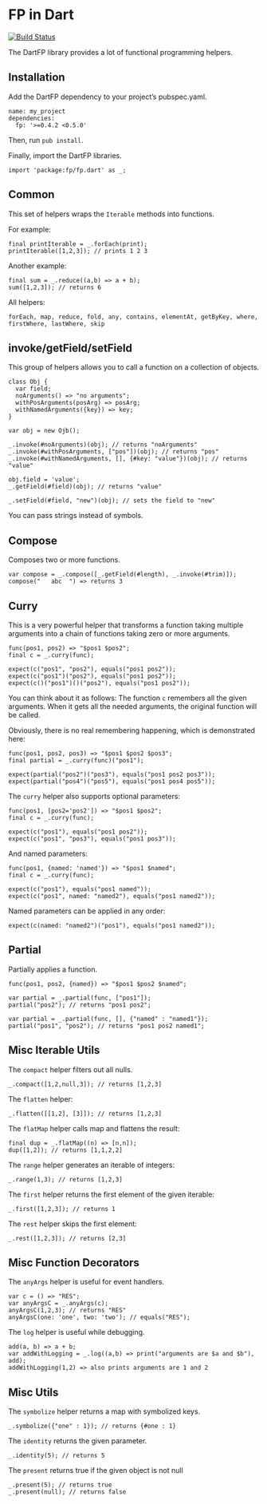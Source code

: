 # FP in Dart

[![Build Status](https://drone.io/github.com/vsavkin/fpdart/status.png)](https://drone.io/github.com/vsavkin/fpdart/latest)

The DartFP library provides a lot of functional programming helpers.

## Installation

Add the DartFP dependency to your project’s pubspec.yaml.

    name: my_project
    dependencies:
      fp: '>=0.4.2 <0.5.0'

Then, run `pub install`.

Finally, import the DartFP libraries.

    import 'package:fp/fp.dart' as _;


## Common

This set of helpers wraps the `Iterable` methods into functions.

For example:

    final printIterable = _.forEach(print);
    printIterable([1,2,3]); // prints 1 2 3

Another example:

    final sum = _.reduce((a,b) => a + b);
    sum([1,2,3]); // returns 6

All helpers:

    forEach, map, reduce, fold, any, contains, elementAt, getByKey, where, firstWhere, lastWhere, skip



## invoke/getField/setField

This group of helpers allows you to call a function on a collection of objects.

    class Obj {
      var field;
      noArguments() => "no arguments";
      withPosArguments(posArg) => posArg;
      withNamedArguments({key}) => key;
    }

    var obj = new Ojb();

    _.invoke(#noArguments)(obj); // returns "noArguments"
    _.invoke(#withPosArguments, ["pos"])(obj); // returns "pos"
    _.invoke(#withNamedArguments, [], {#key: "value"})(obj); // returns "value"

    obj.field = 'value';
    _.getField(#field)(obj); // returns "value"

    _.setField(#field, "new")(obj); // sets the field to "new"

You can pass strings instead of symbols.


## Compose

Composes two or more functions.

    var compose = _.compose([_.getField(#length), _.invoke(#trim)]);
    compose("   abc  ") => returns 3




## Curry

This is a very powerful helper that transforms a function taking multiple arguments into a chain of functions taking zero or more arguments.

    func(pos1, pos2) => "$pos1 $pos2";
    final c = _.curry(func);

    expect(c("pos1", "pos2"), equals("pos1 pos2"));
    expect(c("pos1")("pos2"), equals("pos1 pos2"));
    expect(c()("pos1")()("pos2"), equals("pos1 pos2"));

You can think about it as follows:
The function `c` remembers all the given arguments. When it gets all the needed arguments, the original function will be called.

Obviously, there is no real remembering happening, which is demonstrated here:

    func(pos1, pos2, pos3) => "$pos1 $pos2 $pos3";
    final partial = _.curry(func)("pos1");

    expect(partial("pos2")("pos3"), equals("pos1 pos2 pos3"));
    expect(partial("pos4")("pos5"), equals("pos1 pos4 pos5"));


The `curry` helper also supports optional parameters:

    func(pos1, [pos2='pos2']) => "$pos1 $pos2";
    final c = _.curry(func);

    expect(c("pos1"), equals("pos1 pos2"));
    expect(c("pos1", "pos3"), equals("pos1 pos3"));

And named parameters:

    func(pos1, {named: 'named'}) => "$pos1 $named";
    final c = _.curry(func);

    expect(c("pos1"), equals("pos1 named"));
    expect(c("pos1", named: "named2"), equals("pos1 named2"));

Named parameters can be applied in any order:

    expect(c(named: "named2")("pos1"), equals("pos1 named2"));



## Partial

Partially applies a function.

    func(pos1, pos2, {named}) => "$pos1 $pos2 $named";

    var partial = _.partial(func, ["pos1"]);
    partial("pos2"); // returns "pos1 pos2";

    var partial = _.partial(func, [], {"named" : "named1"});
    partial("pos1", "pos2"); // returns "pos1 pos2 named1";



## Misc Iterable Utils

The `compact` helper filters out all nulls.

    _.compact([1,2,null,3]); // returns [1,2,3]

The `flatten` helper:

    _.flatten([[1,2], [3]]); // returns [1,2,3]

The `flatMap` helper calls map and flattens the result:

    final dup = _.flatMap((n) => [n,n]);
    dup([1,2]); // returns [1,1,2,2]

The `range` helper generates an iterable of integers:

    _.range(1,3); // returns [1,2,3]

The `first` helper returns the first element of the given iterable:

    _.first([1,2,3]); // returns 1

The `rest` helper skips the first element:

    _.rest([1,2,3]); // returns [2,3]



## Misc Function Decorators

The `anyArgs` helper is useful for event handlers.

    var c = () => "RES";
    var anyArgsC = _.anyArgs(c);
    anyArgsC(1,2,3); // returns "RES"
    anyArgsC(one: 'one', two: 'two'); // equals("RES");

The `log` helper is useful while debugging.

    add(a, b) => a + b;
    var addWithLogging = _.log((a,b) => print("arguments are $a and $b"), add);
    addWithLogging(1,2) => also prints arguments are 1 and 2


## Misc Utils

The `symbolize` helper returns a map with symbolized keys.

    _.symbolize({"one" : 1}); // returns {#one : 1}

The `identity` returns the given parameter.

    _.identity(5); // returns 5

The `present` returns true if the given object is not null

    _.present(5); // returns true
    _.present(null); // returns false
